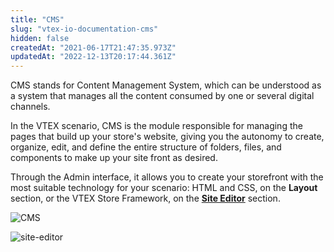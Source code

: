 ```yaml
---
title: "CMS"
slug: "vtex-io-documentation-cms"
hidden: false
createdAt: "2021-06-17T21:47:35.973Z"
updatedAt: "2022-12-13T20:17:44.361Z"
---
```


CMS stands for Content Management System, which can be understood as a system that manages all the content consumed by one or several digital channels.

In the VTEX scenario, CMS is the module responsible for managing the pages that build up your store's website, giving you the autonomy to create, organize, edit, and define the entire structure of folders, files, and components to make up your site front as desired.

Through the Admin interface, it allows you to create your storefront with the most suitable technology for your scenario: HTML and CSS, on the **Layout** section, or the VTEX Store Framework, on the [**Site Editor**](https://developers.vtex.com/vtex-developer-docs/docs/vtex-io-documentation-site-editor) section.

![CMS](https://cdn.jsdelivr.net/gh/vtexdocs/dev-portal-content@main/images/vtex-io-documentation-cms-0.png)

![site-editor](https://cdn.jsdelivr.net/gh/vtexdocs/dev-portal-content@main/images/vtex-io-documentation-cms-1.png)
